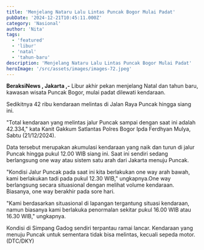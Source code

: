 ```yaml
---
title: 'Menjelang Nataru Lalu Lintas Puncak Bogor Mulai Padat'
pubDate: '2024-12-21T10:45:11.000Z'
category: 'Nasional'
author: 'Nita'
tags:
  - 'featured'
  - 'libur'
  - 'natal'
  - 'tahun-baru'
description: 'Menjelang Nataru Lalu Lintas Puncak Bogor Mulai Padat'
heroImage: '/src/assets/images/images-72.jpeg'
---
```


**BeraksiNews , Jakarta ,-** Libur akhir pekan menjelang Natal dan tahun baru, kawasan wisata Puncak Bogor, mulai padat dilewati kendaraan.

Sedikitnya 42 ribu kendaraan melintas di Jalan Raya Puncak hingga siang ini.

"Total kendaraan yang melintas jalur Puncak sampai dengan saat ini adalah 42.334," kata Kanit Gakkum Satlantas Polres Bogor Ipda Ferdhyan Mulya, Sabtu (21/12/2024).

Data tersebut merupakan akumulasi kendaraan yang naik dan turun di jalur Puncak hingga pukul 12.00 WIB siang ini. Saat ini sendiri sedang berlangsung one way atau sistem satu arah dari Jakarta menuju Puncak.

"Kondisi Jalur Puncak pada saat ini kita berlakukan one way arah bawah, kami berlakukan tadi pada pukul 12.30 WIB," ungkapnya.One way berlangsung secara situasional dengan melihat volume kendaraan. Biasanya, one way berakhir pada sore hari.

"Kami berdasarkan situasional di lapangan tergantung situasi kendaraan, namun biasanya kami berlakuka penormalan sekitar pukul 16.00 WIB atau 16.30 WIB," ungkapnya.

Kondisi di Simpang Gadog sendiri terpantau ramai lancar. Kendaraan yang menuju Puncak untuk sementara tidak bisa melintas, kecuali sepeda motor. (DTC/DKY)
